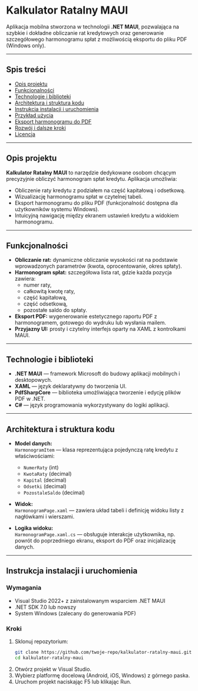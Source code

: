 # Kalkulator Ratalny MAUI

Aplikacja mobilna stworzona w technologii **.NET MAUI**, pozwalająca na szybkie i dokładne obliczanie rat kredytowych oraz generowanie szczegółowego harmonogramu spłat z możliwością eksportu do pliku PDF (Windows only).

---

## Spis treści

- [Opis projektu](#opis-projektu)  
- [Funkcjonalności](#funkcjonalności)  
- [Technologie i biblioteki](#technologie-i-biblioteki)  
- [Architektura i struktura kodu](#architektura-i-struktura-kodu)  
- [Instrukcja instalacji i uruchomienia](#instrukcja-instalacji-i-uruchomienia)  
- [Przykład użycia](#przykład-użycia)  
- [Eksport harmonogramu do PDF](#eksport-harmonogramu-do-pdf)  
- [Rozwój i dalsze kroki](#rozwój-i-dalsze-kroki)  
- [Licencja](#licencja)  

---

## Opis projektu

**Kalkulator Ratalny MAUI** to narzędzie dedykowane osobom chcącym precyzyjnie obliczyć harmonogram spłat kredytu. Aplikacja umożliwia:

- Obliczenie raty kredytu z podziałem na część kapitałową i odsetkową.
- Wizualizację harmonogramu spłat w czytelnej tabeli.
- Eksport harmonogramu do pliku PDF (funkcjonalność dostępna dla użytkowników systemu Windows).
- Intuicyjną nawigację między ekranem ustawień kredytu a widokiem harmonogramu.

---

## Funkcjonalności

- **Obliczanie rat:** dynamiczne obliczanie wysokości rat na podstawie wprowadzonych parametrów (kwota, oprocentowanie, okres spłaty).
- **Harmonogram spłat:** szczegółowa lista rat, gdzie każda pozycja zawiera:  
  - numer raty,  
  - całkowitą kwotę raty,  
  - część kapitałową,  
  - część odsetkową,  
  - pozostałe saldo do spłaty.  
- **Eksport PDF:** wygenerowanie estetycznego raportu PDF z harmonogramem, gotowego do wydruku lub wysłania mailem.
- **Przyjazny UI:** prosty i czytelny interfejs oparty na XAML z kontrolkami MAUI.

---

## Technologie i biblioteki

- **.NET MAUI** — framework Microsoft do budowy aplikacji mobilnych i desktopowych.
- **XAML** — język deklaratywny do tworzenia UI.
- **PdfSharpCore** — biblioteka umożliwiająca tworzenie i edycję plików PDF w .NET.
- **C#** — język programowania wykorzystywany do logiki aplikacji.

---

## Architektura i struktura kodu

- **Model danych:**  
  `HarmonogramItem` — klasa reprezentująca pojedynczą ratę kredytu z właściwościami:  
  - `NumerRaty` (int)  
  - `KwotaRaty` (decimal)  
  - `Kapital` (decimal)  
  - `Odsetki` (decimal)  
  - `PozostaleSaldo` (decimal)

- **Widok:**  
  `HarmonogramPage.xaml` — zawiera układ tabeli i definicję widoku listy z nagłówkami i wierszami.

- **Logika widoku:**  
  `HarmonogramPage.xaml.cs` — obsługuje interakcje użytkownika, np. powrót do poprzedniego ekranu, eksport do PDF oraz inicjalizację danych.

---

## Instrukcja instalacji i uruchomienia

### Wymagania

- Visual Studio 2022+ z zainstalowanym wsparciem .NET MAUI  
- .NET SDK 7.0 lub nowszy  
- System Windows (zalecany do generowania PDF)

### Kroki

1. Sklonuj repozytorium:
   ```bash
   git clone https://github.com/twoje-repo/kalkulator-ratalny-maui.git
   cd kalkulator-ratalny-maui
2. Otwórz projekt w Visual Studio.
3. Wybierz platformę docelową (Android, iOS, Windows) z górnego paska.
4. Uruchom projekt naciskając F5 lub klikając Run.
